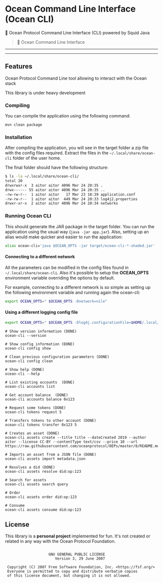 # Ocean Command Line Interface (Ocean CLI)
🦑 Ocean Protocol Command Line Interface (CLI) powered by Squid Java

> 🐳 Ocean Command Line Interface

---


---

## Features

Ocean Protocol Command Line tool allowing to interact with the Ocean stack

This library is under heavy development

### Compiling

You can compile the application using the following command:

```bash
mvn clean package
```

### Installation

After compiling the application, you will see in the target folder a zip file with the config files required.
Extract the files in the `~/.local/share/ocean-cli` folder of the user home.

The final folder should have the following structure:

```bash
$ ls -la ~/.local/share/ocean-cli/
total 20
drwxrwxr-x  3 aitor aitor 4096 Mar 24 20:35 .
drwx------ 55 aitor aitor 4096 Mar 24 20:35 ..
-rw-rw-r--  1 aitor aitor   17 Mar 23 18:39 application.conf
-rw-rw-r--  1 aitor aitor  449 Mar 24 20:33 log4j2.properties
drwxr-xr-x  2 aitor aitor 4096 Mar 24 20:34 networks

```


### Running Ocean CLI

This should generate the JAR package in the target folder. You can run the application using the usual way (`java -jar app.jar`). 
Also, setting up an alias would make quicker and easier to run the application:
```bash
alias ocean-cli='java $OCEAN_OPTS -jar target/ocean-cli-*-shaded.jar'
```

#### Connecting to a different network

All the parameters can be modified in the config files found in `~/.local/share/ocean-cli`. Also it's possible to setup the **OCEAN_OPTS** 
environment variable overriding the options by default.

For example, connecting to a different network is so simple as setting up the following environment variable and running again the ocean-cli:

```bash
export OCEAN_OPTS=" $OCEAN_OPTS -Dnetwork=nile"
``` 

#### Using a different logging config file

```bash
export OCEAN_OPTS=" $OCEAN_OPTS -Dlog4j.configurationFile=$HOME/.local/share/ocean-cli/log4j2.properties"
``` 



```
# Show version information (DONE)
ocean-cli --version

# Show config information (DONE)
ocean-cli config show

# Clean previous configuration parameters (DONE)
ocean-cli config clean

# Show help (DONE)
ocean-cli --help

# List existing accounts  (DONE)
ocean-cli accounts list 

# Get account balance  (DONE)
ocean-cli accounts balance 0x123

# Request some tokens (DONE)
ocean-cli tokens request 5

# Transfers tokens to other account (DONE)
ocean-cli tokens transfer 0x123 5

# Creates an asset (DONE)
ocean-cli assets create --title title --dateCreated 2019 --author aitor --license CC-BY --contentType text/csv --price 10 --url https://raw.githubusercontent.com/oceanprotocol/OEPs/master/8/README.md

# Imports an asset from a JSON file (DONE)
ocean-cli assets import metadata.json

# Resolves a did (DONE)
ocean-cli assets resolve did:op:123

# Search for assets
ocean-cli assets search query

# Order
ocean-cli assets order did:op:123

# Consume
ocean-cli assets consume did:op:123
```


## License

This library is a **personal project** implemented for fun.
It's not created or related in any way with the Ocean Protocol Foundation.

```

                    GNU GENERAL PUBLIC LICENSE
                       Version 3, 29 June 2007

 Copyright (C) 2007 Free Software Foundation, Inc. <https://fsf.org/>
 Everyone is permitted to copy and distribute verbatim copies
 of this license document, but changing it is not allowed.


```


